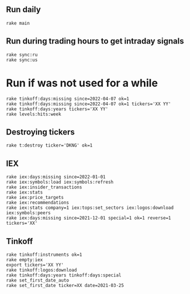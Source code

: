 ## Run daily

    rake main

## Run during trading hours to get intraday signals

    rake sync:ru
    rake sync:us

# Run if was not used for a while

    rake tinkoff:days:missing since=2022-04-07 ok=1
    rake tinkoff:days:missing since=2022-04-07 ok=1 tickers='XX YY'
    rake tinkoff:days:years tickers='XX YY'
    rake levels:hits:week

## Destroying tickers

    rake t:destroy ticker='DKNG' ok=1

## IEX

    rake iex:days:missing since=2022-01-01
    rake iex:symbols:load iex:symbols:refresh    
    rake iex:insider_transactions
    rake iex:stats
    rake iex:price_targets
    rake iex:recommendations
    rake iex:stats company=1 iex:tops:set_sectors iex:logos:download iex:symbols:peers
    rake iex:days:missing since=2021-12-01 special=1 ok=1 reverse=1 tickers='XX'

## Tinkoff

    rake tinkoff:instruments ok=1
    rake empty:iex
    export tickers='XX YY'
    rake tinkoff:logos:download
    rake tinkoff:days:years tinkoff:days:special
    rake set_first_date_auto
    rake set_first_date ticker=XX date=2021-03-25
